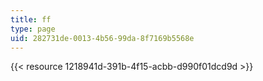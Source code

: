 ```yaml
---
title: ff
type: page
uid: 282731de-0013-4b56-99da-8f7169b5568e
---
```

{{< resource 1218941d-391b-4f15-acbb-d990f01dcd9d >}}